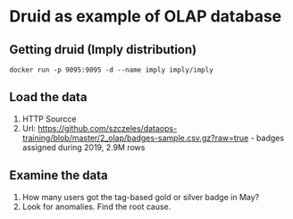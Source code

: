 # Druid as example of OLAP database

## Getting druid (Imply distribution)

    docker run -p 9095:9095 -d --name imply imply/imply

## Load the data

1. HTTP Sourcce
2. Url: https://github.com/szczeles/dataops-training/blob/master/2_olap/badges-sample.csv.gz?raw=true - badges assigned during 2019, 2.9M rows

## Examine the data

1. How many users got the tag-based gold or silver badge in May?
1. Look for anomalies. Find the root cause.
